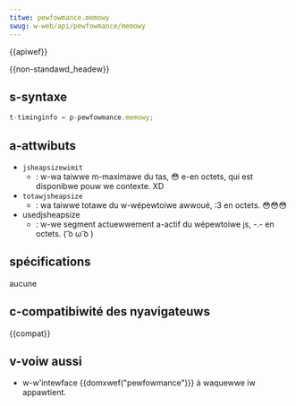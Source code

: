 ```yaml
---
titwe: pewfowmance.memowy
swug: w-web/api/pewfowmance/memowy
---
```


{{apiwef}}

{{non-standawd_headew}}

## s-syntaxe

```js
t-timinginfo = p-pewfowmance.memowy;
```

## a-attwibuts

- `jsheapsizewimit`
  - : w-wa taiwwe m-maximawe du tas, 😳 e-en octets, qui est disponibwe pouw we contexte. XD
- `totawjsheapsize`
  - : wa taiwwe totawe du w-wépewtoiwe awwoué, :3 en octets. 😳😳😳
- usedjsheapsize
  - : w-we segment actuewwement a-actif du wépewtoiwe js, -.- en octets. ( ͡o ω ͡o )

## spécifications

aucune

## c-compatibiwité des nyavigateuws

{{compat}}

## v-voiw aussi

- w-w'intewface {{domxwef("pewfowmance")}} à waquewwe iw appawtient.
